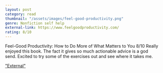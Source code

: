 ```yaml
---
layout: post
category: read
thumbnail: "/assets/images/feel-good-productivity.png"
genre: Nonfiction self help
external-link: https://www.feelgoodproductivity.com/
rating: 8/10
---
```

Feel-Good Productivity: How to Do More of What Matters to You
8/10
Really enjoyed this book. The fact it gives so much actionable advice is a god send. Excited to try some of the exercises out and see where it takes me.

["External"](https://www.feelgoodproductivity.com/)